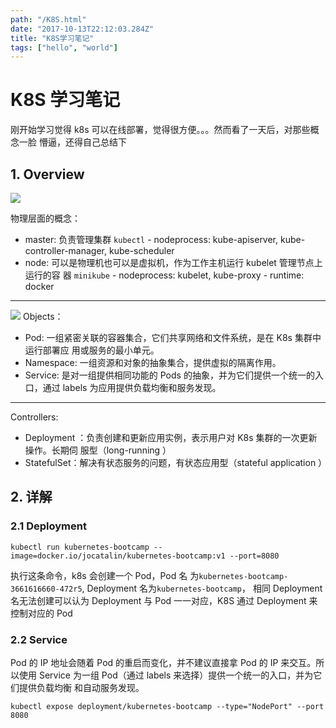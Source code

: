 ```yaml
---
path: "/K8S.html"
date: "2017-10-13T22:12:03.284Z"
title: "K8S学习笔记"
tags: ["hello", "world"]
---
```


# K8S 学习笔记

刚开始学习觉得 k8s 可以在线部署，觉得很方便。。。然而看了一天后，对那些概念一脸
懵逼，还得自己总结下

## 1. Overview

![](http://omph2coqc.bkt.clouddn.com/17-10-11/2078804.jpg)

物理层面的概念：

* master: 负责管理集群 `kubectl` - nodeprocess: kube-apiserver,
  kube-controller-manager, kube-scheduler
* node: 可以是物理机也可以是虚拟机，作为工作主机运行 kubelet 管理节点上运行的容
  器 `minikube` - nodeprocess: kubelet, kube-proxy - runtime: docker

---

![](http://omph2coqc.bkt.clouddn.com/17-10-11/12716569.jpg) Objects：

* Pod: 一组紧密关联的容器集合，它们共享网络和文件系统，是在 K8s 集群中运行部署应
  用或服务的最小单元。
* Namespace: 一组资源和对象的抽象集合，提供虚拟的隔离作用。
* Service: 是对一组提供相同功能的 Pods 的抽象，并为它们提供一个统一的入口，通过
  labels 为应用提供负载均衡和服务发现。

---

Controllers:

* Deployment ：负责创建和更新应用实例，表示用户对 K8s 集群的一次更新操作。长期伺
  服型（long-running ）
* StatefulSet：解决有状态服务的问题，有状态应用型（stateful application ）

## 2. 详解

### 2.1 Deployment

```
kubectl run kubernetes-bootcamp --image=docker.io/jocatalin/kubernetes-bootcamp:v1 --port=8080
```

执行这条命令，k8s 会创建一个 Pod，Pod 名
为`kubernetes-bootcamp-3661616660-472r5`, Deployment 名为`kubernetes-bootcamp`，
相同 Deployment 名无法创建可以认为 Deployment 与 Pod 一一对应，K8S 通过
Deployment 来控制对应的 Pod

### 2.2 Service

Pod 的 IP 地址会随着 Pod 的重启而变化，并不建议直接拿 Pod 的 IP 来交互。所以使用
Service 为一组 Pod（通过 labels 来选择）提供一个统一的入口，并为它们提供负载均衡
和自动服务发现。

```
kubectl expose deployment/kubernetes-bootcamp --type="NodePort" --port 8080
```

